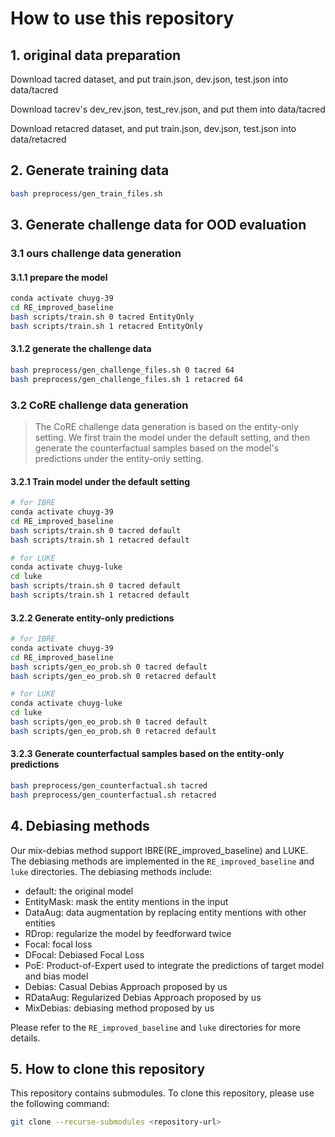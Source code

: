 # How to use this repository

## 1. original data preparation

Download tacred dataset, and put train.json, dev.json, test.json into data/tacred

Download tacrev's dev_rev.json, test_rev.json, and put them into data/tacred

Download retacred dataset, and put train.json, dev.json, test.json into data/retacred

## 2. Generate training data

```bash
bash preprocess/gen_train_files.sh
```

## 3. Generate challenge data for OOD evaluation

### 3.1 ours challenge data generation

#### 3.1.1 prepare the model

```bash
conda activate chuyg-39
cd RE_improved_baseline
bash scripts/train.sh 0 tacred EntityOnly
bash scripts/train.sh 1 retacred EntityOnly
```

#### 3.1.2 generate the challenge data

```bash
bash preprocess/gen_challenge_files.sh 0 tacred 64
bash preprocess/gen_challenge_files.sh 1 retacred 64
```

### 3.2 CoRE challenge data generation

> The CoRE challenge data generation is based on the entity-only setting. We first train the model under the default setting, and then generate the counterfactual samples based on the model's predictions under the entity-only setting.

#### 3.2.1 Train model under the default setting

```bash
# for IBRE
conda activate chuyg-39
cd RE_improved_baseline
bash scripts/train.sh 0 tacred default
bash scripts/train.sh 1 retacred default
```

```bash
# for LUKE
conda activate chuyg-luke
cd luke
bash scripts/train.sh 0 tacred default
bash scripts/train.sh 1 retacred default
```

#### 3.2.2 Generate entity-only predictions

```bash
# for IBRE
conda activate chuyg-39
cd RE_improved_baseline
bash scripts/gen_eo_prob.sh 0 tacred default
bash scripts/gen_eo_prob.sh 0 retacred default
```

```bash
# for LUKE
conda activate chuyg-luke
cd luke
bash scripts/gen_eo_prob.sh 0 tacred default
bash scripts/gen_eo_prob.sh 0 retacred default
```

#### 3.2.3 Generate counterfactual samples based on the entity-only predictions

```bash
bash preprocess/gen_counterfactual.sh tacred
bash preprocess/gen_counterfactual.sh retacred
```

## 4. Debiasing methods

Our mix-debias method support IBRE(RE_improved_baseline) and LUKE. The debiasing methods are implemented in
the `RE_improved_baseline` and `luke` directories. The debiasing methods include:

* default: the original model
* EntityMask: mask the entity mentions in the input
* DataAug: data augmentation by replacing entity mentions with other entities
* RDrop: regularize the model by feedforward twice
* Focal: focal loss
* DFocal: Debiased Focal Loss
* PoE: Product-of-Expert used to integrate the predictions of target model and bias model
* Debias: Casual Debias Approach proposed by us
* RDataAug: Regularized Debias Approach proposed by us
* MixDebias: debiasing method proposed by us

Please refer to the `RE_improved_baseline` and `luke` directories for more details.

## 5. How to clone this repository

This repository contains submodules. To clone this repository, please use the following command:

```bash
git clone --recurse-submodules <repository-url>
```